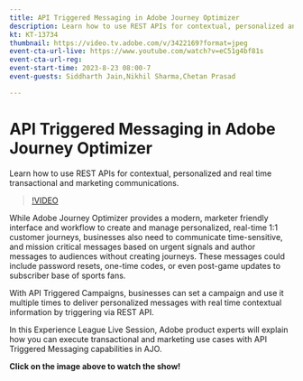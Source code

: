 ```yaml
---
title: API Triggered Messaging in Adobe Journey Optimizer
description: Learn how to use REST APIs for contextual, personalized and real time transactional and marketing communications.
kt: KT-13734
thumbnail: https://video.tv.adobe.com/v/3422169?format=jpeg
event-cta-url-live: https://www.youtube.com/watch?v=eC51g4bf81s
event-cta-url-reg: 
event-start-time: 2023-8-23 08:00-7
event-guests: Siddharth Jain,Nikhil Sharma,Chetan Prasad

---
```

# API Triggered Messaging in Adobe Journey Optimizer

Learn how to use REST APIs for contextual, personalized and real time transactional and marketing communications.

>[!VIDEO](https://video.tv.adobe.com/v/331788/?learn=on)

While Adobe Journey Optimizer provides a modern, marketer friendly interface and workflow to create and manage personalized, real-time 1:1 customer journeys, businesses also need to communicate time-sensitive, and mission critical messages based on urgent signals and author messages to audiences without creating journeys. These messages could include password resets, one-time codes, or even post-game updates to subscriber base of sports fans.

With API Triggered Campaigns, businesses can set a campaign and use it multiple times to deliver personalized messages with real time contextual information by triggering via REST API.   

In this Experience League Live Session, Adobe product experts will explain how you can execute transactional and marketing use cases with API Triggered Messaging capabilities in AJO. 

**Click on the image above to watch the show!**
